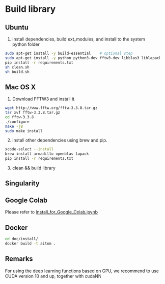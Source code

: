 # Build library
## Ubuntu

1. install dependencies, build ext_modules, and install to the system python folder
```bash
sudo apt-get install -y build-essential    # optional step
sudo apt-get install -y python python3-dev fftw3-dev libblas3 liblapack3 libarmadillo-dev
pip install -r requirements.txt
sh clean.sh
sh build.sh
```

## Mac OS X

1. Download FFTW3 and install it.

```bash
wget http://www.fftw.org/fftw-3.3.8.tar.gz
tar xvf fftw-3.3.8.tar.gz
cd fftw-3.3.8
./configure
make -j8
sudo make install
```

2. install other dependencies using brew and pip.
```bash
xcode-select --install
brew install armadillo openblas lapack
pip install -r requirements.txt
```

3. clean && build library

## Singularity

## Google Colab

Please refer to [Install_for_Google_Colab.ipynb](https://github.com/xulabs/aitom/blob/master/doc/install/Install_for_Google_Colab.ipynb)

## Docker

```bash
cd doc/install/
docker build -t aitom .
```

## Remarks

For using the deep learning functions based on GPU, we recommend to use CUDA version 10 and up, together with cudaNN
